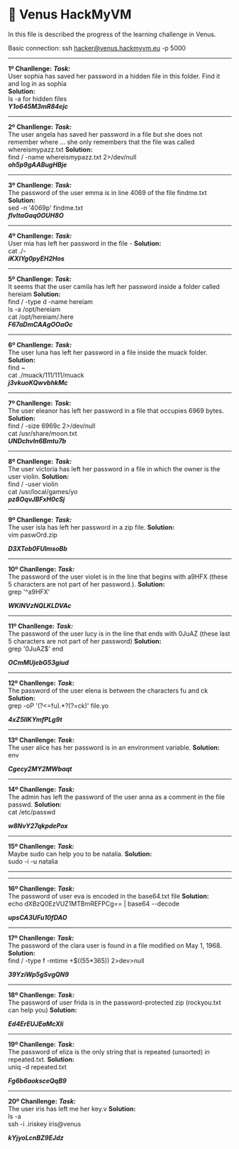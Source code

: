 # 🚀 Venus HackMyVM

In this file is described the progress of the learning challenge in Venus.

Basic connection: ssh hacker@venus.hackmyvm.eu -p 5000

---

**1º Chanllenge:**
***Task:*** <br> 
User sophia has saved her password in a hidden file in this folder. Find it and log in as sophia <br>
**Solution:**  <br>
ls -a for hidden files  <br>
***Y1o645M3mR84ejc***

---

**2º Chanllenge:**
***Task:*** <br> 
The user angela has saved her password in a file but she does not remember where ... she only remembers that the file was called whereismypazz.txt
**Solution:**  <br>
find / -name whereismypazz.txt 2>/dev/null <br>
***oh5p9gAABugHBje***

---

**3º Chanllenge:**
***Task:*** <br> 
The password of the user emma is in line 4069 of the file findme.txt
**Solution:**  <br>
sed -n '4069p' findme.txt <br>
***fIvltaGaq0OUH8O***

---

**4º Chanllenge:**
***Task:*** <br> 
User mia has left her password in the file -
**Solution:**  <br>
cat ./- <br>
***iKXIYg0pyEH2Hos***

---
**5º Chanllenge:**
***Task:*** <br> 
It seems that the user camila has left her password inside a folder called hereiam
**Solution:**  <br>
 find / -type d -name hereiam <br>
 ls -a /opt/hereiam <br>
 cat /opt/hereiam/.here <br>
***F67aDmCAAgOOaOc***

---

**6º Chanllenge:**
***Task:*** <br> 
The user luna has left her password in a file inside the muack folder.
**Solution:**  <br>
 find ~ <br>
 cat ./muack/111/111/muack <br>
***j3vkuoKQwvbhkMc***

---

**7º Chanllenge:**
***Task:*** <br> 
The user eleanor has left her password in a file that occupies 6969 bytes.
**Solution:**  <br>
find / -size 6969c 2>/dev/null <br>
cat /usr/share/moon.txt <br>
***UNDchvln6Bmtu7b***

---

**8º Chanllenge:**
***Task:*** <br> 
The user victoria has left her password in a file in which the owner is the user violin.
**Solution:**  <br>
find / -user violin <br>
cat /usr/local/games/yo <br>
***pz8OqvJBFxH0cSj***

---

**9º Chanllenge:**
***Task:*** <br> 
The user isla has left her password in a zip file.
**Solution:**  <br>
vim paswOrd.zip <br>

***D3XTob0FUImsoBb***

---

**10º Chanllenge:**
***Task:*** <br> 
The password of the user violet is in the line that begins with a9HFX (these 5 characters are not part of her password.).
**Solution:**  <br>
grep '^a9HFX' <br>

***WKINVzNQLKLDVAc***

---

**11º Chanllenge:**
***Task:*** <br> 
The password of the user lucy is in the line that ends with 0JuAZ (these last 5 characters are not part of her password)
**Solution:**  <br>
grep '0JuAZ$' end <br>

***OCmMUjebG53giud***

---

**12º Chanllenge:**
***Task:*** <br> 
The password of the user elena is between the characters fu and ck
**Solution:**  <br>
grep -oP '(?<=fu).*?(?=ck)' file.yo <br>

***4xZ5lIKYmfPLg9t***

---

**13º Chanllenge:**
***Task:*** <br> 
The user alice has her password is in an environment variable.
**Solution:**  <br>
env

***Cgecy2MY2MWbaqt***

---

**14º Chanllenge:**
***Task:*** <br> 
The admin has left the password of the user anna as a comment in the file passwd.
**Solution:**  <br>
cat /etc/passwd

***w8NvY27qkpdePox***

---

**15º Chanllenge:**
***Task:*** <br> 
Maybe sudo can help you to be natalia.
**Solution:**  <br>
sudo -i -u natalia

******

---

**16º Chanllenge:**
***Task:*** <br> 
The password of user eva is encoded in the base64.txt file
**Solution:**  <br>
echo dXBzQ0EzVUZ1MTBmREFPCg== | base64 --decode

***upsCA3UFu10fDAO***

---

**17º Chanllenge:**
***Task:*** <br> 
The password of the clara user is found in a file modified on May 1, 1968.
**Solution:**  <br>
find / -type f -mtime +$((55*365)) 2>dev>null

***39YziWp5gSvgQN9***

---

**18º Chanllenge:**
***Task:*** <br> 
The password of user frida is in the password-protected zip (rockyou.txt can help you)
**Solution:**  <br>


***Ed4ErEUJEaMcXli***

---

**19º Chanllenge:**
***Task:*** <br> 
The password of eliza is the only string that is repeated (unsorted) in repeated.txt.
**Solution:**  <br>
uniq -d repeated.txt

***Fg6b6aoksceQqB9***

---

**20º Chanllenge:**
***Task:*** <br> 
The user iris has left me her key.v
**Solution:**  <br>
ls -a <br>
ssh -i .iriskey iris@venus 

***kYjyoLcnBZ9EJdz***
